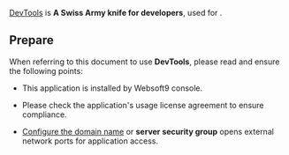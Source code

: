 [DevTools]() is **A Swiss Army knife for developers**, used for . 



## Prepare

When referring to this document to use **DevTools**, please read and ensure the following points:

- This application is installed by Websoft9 console.

- Please check the application's usage license agreement to ensure compliance.

- [Configure the domain name](./domain-set) or **server security group** opens external network ports for application access.